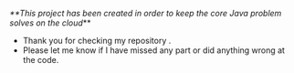 _**This project has been created in order to keep the core Java problem solves on the cloud_** 

* Thank you for checking my repository . 
* Please let me know if I have missed any part or did anything wrong at the code.
